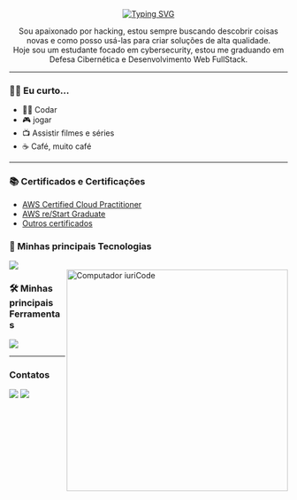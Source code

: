 <!--
<p>Olá amigo(a), meu github está passando por uma reestruturação e logo você poderá ver meus projetos pessoais e estudos!</p>
<p>Hello friend, my github is undergoing restructuring and soon you will be able to see my personal projects and studies!</p>
-->
<div align="center" style="text-align: center;">
    <a href="https://git.io/typing-svg">
    <img src="https://readme-typing-svg.herokuapp.com?font=poppins&size=18&pause=1000&width=600&lines=Olá%2C+Meu+nome+é+Wilian!;Eu+sou+estudante+de+Cybersecurity+e+Web+Development;Seja+muito+Bem-vindo(a)!+%3AP" alt="Typing SVG" />
    </a>
</div>
<p align="center">
    Sou apaixonado por hacking, estou sempre buscando descobrir coisas novas e como posso usá-las para criar soluções de alta qualidade. <br>
    Hoje sou um estudante focado em cybersecurity, estou me graduando em Defesa Cibernética e Desenvolvimento Web FullStack.
</p>
<hr>
<div>
    <h3>🙅‍♂️ Eu curto...</h3>
    <ul>
        <li>👩‍💻 Codar</li>
        <li>🎮 jogar</li>
        <li>📺 Assistir filmes e séries</li>
        <li>☕ Café, muito café</li>
    </ul>
</div>
<hr>
<div>
    <h3>📚 Certificados e Certificações</h3>
    <ul>
        <li><a href="https://www.credly.com/badges/959fde0d-dd2c-401e-b2ee-fed9132b6a42/public_url" target="_blank">AWS Certified Cloud Practitioner</a></li>
        <li><a href="https://www.credly.com/badges/74b2b2c9-e620-49b8-8256-d11898b9d0e3/public_url" target="_blank">AWS re/Start Graduate</a></li>
        <li><a href="https://github.com/Will-Gabriel/my-certificates" target="_blank">Outros certificados</a></li>
    </ul>
</div>
<div>
    <div>
        <h3>🚀 Minhas principais Tecnologias</h3>
        <img src="https://skillicons.dev/icons?i=aws,html,css,js,py,git,github,linux&perline=14"/>
    </div>
    <img src="https://raw.githubusercontent.com/MicaelliMedeiros/micaellimedeiros/master/image/computer-illustration.png" min-width="400px" max-width="400px" width="400px" align="right" alt="Computador iuriCode">
    <!--
    <div>
        <h3>🎲 Meus principais Databases</h3>
        <img src="https://skillicons.dev/icons?i=mysql&perline=14"/>
    </div>
    -->
    <div>
        <h3>🛠 Minhas principais Ferramentas</h3>
        <img src="https://skillicons.dev/icons?i=vscode,pycharm,debian&perline=14"/>
    </div>
</div>
<hr>
<div id="links">
    <h3>Contatos</h3>
    <a href="https://www.instagram.com/wiliann.gabriel/" target="_blank"><img src="https://skillicons.dev/icons?i=instagram&perline=14"/></a>
    <a href="https://www.linkedin.com/in/will-gabriel/" target="_blank"><img src="https://skillicons.dev/icons?i=linkedin&perline=14"/></a>
</div> 
